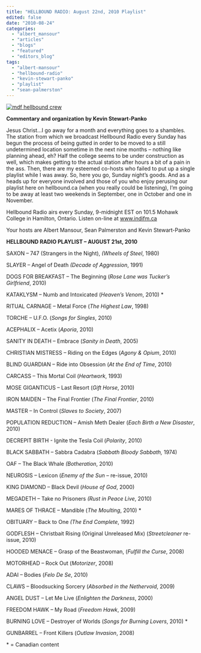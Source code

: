 ```yaml
---
title: "HELLBOUND RADIO: August 22nd, 2010 Playlist"
edited: false
date: "2010-08-24"
categories:
  - "albert_mansour"
  - "articles"
  - "blogs"
  - "featured"
  - "editors_blog"
tags:
  - "albert-mansour"
  - "hellbound-radio"
  - "kevin-stewart-panko"
  - "playlist"
  - "sean-palmerston"
---
```


[![](http://www.hellbound.ca/wp-content/uploads/2010/06/mdf-hellbound-crew.jpg "mdf hellbound crew")](http://www.hellbound.ca/wp-content/uploads/2010/06/mdf-hellbound-crew.jpg)

**Commentary and organization by Kevin Stewart-Panko**

Jesus Christ…I go away for a month and everything goes to a shambles. The station from which we broadcast Hellbound Radio every Sunday has begun the process of being gutted in order to be moved to a still undetermined location sometime in the next nine months – nothing like planning ahead, eh? Half the college seems to be under construction as well, which makes getting to the actual station after hours a bit of a pain in the ass. Then, there are my esteemed co-hosts who failed to put up a single playlist while I was away. So, here you go, Sunday night’s goods. And as a heads up for everyone involved and those of you who enjoy perusing our playlist here on hellbound.ca (when you really could be listening), I’m going to be away at least two weekends in September, one in October and one in November.

Hellbound Radio airs every Sunday, 9-midnight EST on 101.5 Mohawk College in Hamilton, Ontario. Listen on-line at www.indifm.ca

Your hosts are Albert Mansour, Sean Palmerston and Kevin Stewart-Panko

**HELLBOUND RADIO PLAYLIST – AUGUST 21st, 2010**

SAXON – 747 (Strangers in the Night), _(Wheels of Steel_, 1980)

SLAYER – Angel of Death _(Decade of Aggression_, 1991)

DOGS FOR BREAKFAST – The Beginning (_Rose Lane was Tucker’s Girlfriend_, 2010)

KATAKLYSM – Numb and Intoxicated (_Heaven’s Venom_, 2010) \*

RITUAL CARNAGE – Metal Force (_The Highest Law_, 1998)

TORCHE – U.F.O. (_Songs for Singles_, 2010)

ACEPHALIX – Acetix (_Aporia_, 2010)

SANITY IN DEATH – Embrace (_Sanity in Death_, 2005)

CHRISTIAN MISTRESS – Riding on the Edges (_Agony & Opium_, 2010)

BLIND GUARDIAN – Ride into Obsession (_At the End of Time_, 2010)

CARCASS – This Mortal Coil (_Heartwork_, 1993)

MOSE GIGANTICUS – Last Resort (_Gift Horse_, 2010)

IRON MAIDEN – The Final Frontier (_The Final Frontier_, 2010)

MASTER – In Control (_Slaves to Society_, 2007)

POPULATION REDUCTION – Amish Meth Dealer (_Each Birth a New Disaster_, 2010)

DECREPIT BIRTH - Ignite the Tesla Coil (_Polarity_, 2010)

BLACK SABBATH – Sabbra Cadabra (_Sabbath Bloody Sabbath,_ 1974)

OAF – The Black Whale _(Botheration_, 2010)

NEUROSIS – Lexicon (_Enemy of the Sun_ – re-issue, 2010)

KING DIAMOND – Black Devil (_House of God_, 2000)

MEGADETH – Take no Prisoners _(Rust in Peace Live_, 2010)

MARES OF THRACE – Mandible (_The Moulting_, 2010) \*

OBITUARY – Back to One _(The End Complete_, 1992)

GODFLESH – Christbait Rising (Original Unreleased Mix) (_Streetcleaner_ re-issue, 2010)

HOODED MENACE – Grasp of the Beastwoman, (_Fulfill the Curse_, 2008)

MOTORHEAD – Rock Out (_Motorizer_, 2008)

ADAI – Bodies (_Felo De Se_, 2010)

CLAWS – Bloodsucking Sorcery (_Absorbed in the Nethervoid_, 2009)

ANGEL DUST – Let Me Live (_Enlighten the Darkness_, 2000)

FREEDOM HAWK – My Road (_Freedom Hawk_, 2009)

BURNING LOVE – Destroyer of Worlds (_Songs for Burning Lovers_, 2010) \*

GUNBARREL – Front Killers (_Outlaw Invasion_, 2008)

\* = Canadian content
